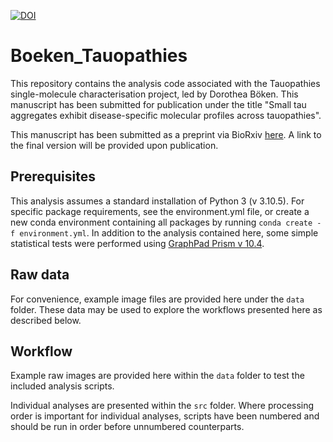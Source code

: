 [![DOI](https://zenodo.org/badge/..../.svg)](https://doi.org/###/zenodo.###)

# Boeken_Tauopathies

This repository contains the analysis code associated with the Tauopathies single-molecule characterisation project, led by Dorothea Böken. This manuscript has been submitted for publication under the title "Small tau aggregates exhibit disease-specific molecular profiles across tauopathies".

This manuscript has been submitted as a preprint via BioRxiv [here](biorxiv/link). A link to the final version will be provided upon publication.

## Prerequisites

This analysis assumes a standard installation of Python 3 (v 3.10.5). For specific package requirements, see the environment.yml file, or  create a new conda environment containing all packages by running ```conda create -f environment.yml```. In addition to the analysis contained here, some simple statistical tests were performed using [GraphPad Prism v 10.4](https://www.graphpad.com/scientific-software/prism/).

## Raw data

For convenience, example image files are provided here under the ```data``` folder. These data may be used to explore the workflows presented here as described below.


## Workflow

Example raw images are provided here within the ```data``` folder to test the included analysis scripts.

Individual analyses are presented within the ```src``` folder. Where processing order is important for individual analyses, scripts have been numbered and should be run in order before unnumbered counterparts.

